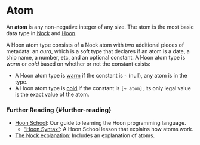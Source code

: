 # Atom

An **atom** is any non-negative integer of any size. The atom is the most basic data type in [Nock](nock.md) and [Hoon](hoon.md).

A Hoon atom type consists of a Nock atom with two additional pieces of metadata: an _aura_, which is a soft type that declares if an atom is a date, a ship name, a number, etc, and an optional constant. A Hoon atom type is _warm_ or _cold_ based on whether or not the constant exists:

- A Hoon atom type is [warm](warm-atom.md) if the constant is `~` (null), any atom is in the type.
- A Hoon atom type is [cold](cold-atom.md) if the constant is `[~ atom]`, its only legal value is the exact value of the atom.

### Further Reading {#further-reading}

- [Hoon School](../courses/hoon-school): Our guide to learning the Hoon programming language.
  - [“Hoon Syntax”](../courses/hoon-school/B-syntax.md#nouns): A Hoon School lesson that explains how atoms work.
- [The Nock explanation](../language/nock/reference/specification.md): Includes an explanation of atoms.
